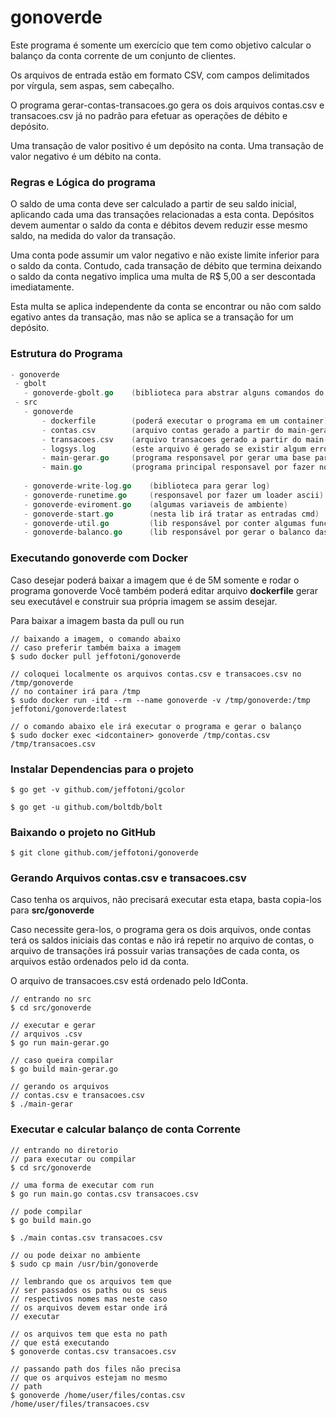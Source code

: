 # gonoverde

Este programa é somente um exercício que tem como objetivo calcular o balanço da conta corrente de um conjunto de clientes.

Os arquivos de entrada estão em formato CSV, com campos delimitados por vírgula, sem aspas, sem cabeçalho.

O programa gerar-contas-transacoes.go gera os dois arquivos contas.csv e transacoes.csv já no padrão para efetuar as operações de débito e depósito.

Uma transação de valor positivo é um depósito​ na conta. Uma transação de valor negativo é um débito​ na conta.

### Regras e Lógica do programa

O saldo de uma conta deve ser calculado a partir de seu saldo inicial, aplicando cada uma das transações relacionadas a esta conta. Depósitos devem aumentar o saldo da conta e débitos devem reduzir esse mesmo saldo, na medida do valor da transação. 

Uma conta pode​ assumir um valor negativo e não existe limite inferior para o saldo da conta. Contudo, cada transação de  débito que termina deixando o saldo da conta negativo implica uma multa de R$ 5,00​ a ser descontada imediatamente. 

Esta multa se aplica independente da conta se encontrar ou não com saldo  egativo antes da transação, mas não se aplica se a transação for um depósito.

### Estrutura do Programa

```go
- gonoverde
 - gbolt
   - gonoverde-gbolt.go    (biblioteca para abstrar alguns comandos do bolt noSql)
 - src
   - gonoverde
       - dockerfile        (poderá executar o programa em um container)
       - contas.csv        (arquivo contas gerado a partir do main-gerar.go)
       - transacoes.csv    (arquivo transacoes gerado a partir do main-gerar.go)
       - logsys.log        (este arquivo é gerado se existir algum erro)
       - main-gerar.go     (programa responsavel por gerar uma base para simulacao) 
       - main.go           (programa principal responsavel por fazer nosso balanço)
	
   - gonoverde-write-log.go    (biblioteca para gerar log) 
   - gonoverde-runetime.go     (responsavel por fazer um loader ascii)  
   - gonoverde-eviroment.go    (algumas variaveis de ambiente)
   - gonoverde-start.go        (nesta lib irá tratar as entradas cmd)
   - gonoverde-util.go         (lib responsável por conter algumas funções de conversão)
   - gonoverde-balanco.go      (lib responsável por gerar o balanco das contas) 

```

### Executando gonoverde com Docker

Caso desejar poderá baixar a imagem que é de 5M somente e rodar o programa gonoverde
Você também poderá editar arquivo **dockerfile** gerar seu executável e construir sua própria imagem se assim desejar.

Para baixar a imagem basta da pull ou run

```
// baixando a imagem, o comando abaixo 
// caso preferir também baixa a imagem
$ sudo docker pull jeffotoni/gonoverde

// coloquei localmente os arquivos contas.csv e transacoes.csv no /tmp/gonoverde
// no container irá para /tmp
$ sudo docker run -itd --rm --name gonoverde -v /tmp/gonoverde:/tmp jeffotoni/gonoverde:latest

// o comando abaixo ele irá executar o programa e gerar o balanço
$ sudo docker exec <idcontainer> gonoverde /tmp/contas.csv /tmp/transacoes.csv

```

### Instalar Dependencias para o projeto

```
$ go get -v github.com/jeffotoni/gcolor

$ go get -u github.com/boltdb/bolt

```

### Baixando o projeto no GitHub

```
$ git clone github.com/jeffotoni/gonoverde

```

### Gerando Arquivos contas.csv e transacoes.csv

Caso tenha os arquivos, não precisará executar esta etapa, basta copia-los para **src/gonoverde**

Caso necessite gera-los, o programa gera os dois arquivos, onde contas terá os saldos iniciais das contas e não irá repetir no arquivo de contas, o arquivo de transações irá possuir varias transações de cada conta, os arquivos estão ordenados pelo id da conta.

O arquivo de transacoes.csv está ordenado pelo IdConta.

```
// entrando no src
$ cd src/gonoverde

// executar e gerar 
// arquivos .csv
$ go run main-gerar.go

// caso queira compilar
$ go build main-gerar.go

// gerando os arquivos
// contas.csv e transacoes.csv 
$ ./main-gerar

```

### Executar e calcular balanço de conta Corrente

```
// entrando no diretorio
// para executar ou compilar
$ cd src/gonoverde

// uma forma de executar com run
$ go run main.go contas.csv transacoes.csv

// pode compilar
$ go build main.go

$ ./main contas.csv transacoes.csv

// ou pode deixar no ambiente
$ sudo cp main /usr/bin/gonoverde

// lembrando que os arquivos tem que 
// ser passados os paths ou os seus
// respectivos nomes mas neste caso
// os arquivos devem estar onde irá
// executar

// os arquivos tem que esta no path
// que está executando
$ gonoverde contas.csv transacoes.csv

// passando path dos files não precisa
// que os arquivos estejam no mesmo
// path
$ gonoverde /home/user/files/contas.csv /home/user/files/transacoes.csv

```
